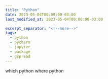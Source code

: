 ```yaml
---
title: "Python"
date: 2023-05-04T00:00:00-03:00
last_modified_at: 2023-05-04T00:00:00-03:00

excerpt_separator: "<!--more-->"
tags:
  - python
  - pycharm
  - jupyter
  - package
  - gspread
---
```


which python
where python
